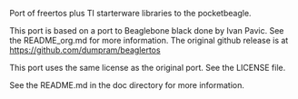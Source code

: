 Port of freertos plus TI starterware libraries to the pocketbeagle.

This port is based on a port to Beaglebone black done by Ivan Pavic. See the
 README_org.md for more information. The original github release is at
 https://github.com/dumpram/beaglertos

This port uses the same license as the original port. See the LICENSE file.

See the README.md in the doc directory for more information.
